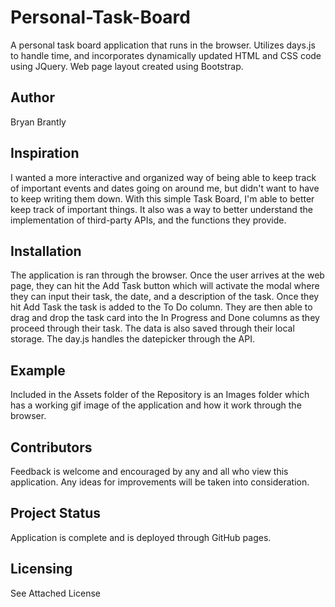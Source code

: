 # Personal-Task-Board
A personal task board application that runs in the browser. Utilizes days.js to handle time, and incorporates dynamically updated HTML and CSS code using JQuery. Web page layout created using Bootstrap.

## Author
Bryan Brantly

## Inspiration
I wanted a more interactive and organized way of being able to keep track of important
events and dates going on around me, but didn't want to have to keep writing them down. With this simple Task Board, I'm able to better keep track of important things. It also was a way to better understand the implementation of third-party APIs, and the functions they provide.

## Installation
The application is ran through the browser. Once the user arrives at the web page, they can hit the Add Task button which will activate the modal where they can input their task, the date, and a description of the task. Once they hit Add Task the task is added to the To Do column. They are then able to drag and drop the task card into the In Progress and Done columns as they proceed through their task. The data is also saved through their local storage. The day.js handles the datepicker through the API.

## Example
Included in the Assets folder of the Repository is an Images folder which has a working gif image of the application and how it work through the browser.

## Contributors
Feedback is welcome and encouraged by any and all who view this application. Any ideas for improvements will be taken into consideration.

## Project Status
Application is complete and is deployed through GitHub pages.

## Licensing
See Attached License
